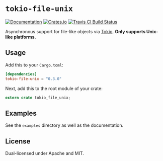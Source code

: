 # `tokio-file-unix`

[![Documentation](https://docs.rs/tokio-file-unix/badge.svg)](https://docs.rs/tokio-file-unix)
[![Crates.io](https://img.shields.io/crates/v/tokio-file-unix.svg)](https://crates.io/crates/tokio-file-unix)
[![Travis CI Build Status](https://travis-ci.org/Rufflewind/tokio-file-unix.svg?branch=master)](https://travis-ci.org/Rufflewind/tokio-file-unix)

Asynchronous support for file-like objects via [Tokio](https://tokio.rs).  **Only supports Unix-like platforms.**

## Usage

Add this to your `Cargo.toml`:

~~~toml
[dependencies]
tokio-file-unix = "0.3.0"
~~~

Next, add this to the root module of your crate:

~~~rust
extern crate tokio_file_unix;
~~~

## Examples

See the `examples` directory as well as the documentation.

## License

Dual-licensed under Apache and MIT.
